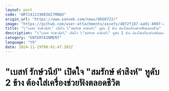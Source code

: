 ```yaml
---
layout: post
code: "ART2411190836I7MNQU"
origin_url: "https://www.sanook.com/news/9650722/"
image: "https://github.com/user-attachments/assets/4072f187-aa91-4007-a46f-f100c0474b02"
title: "\"เบสท์ รักษ์วนีย์\" เปิดใจ \"สมรักษ์ คำสิงห์\" หูดับ 2 ข้าง ต้องใส่เครื่องช่วยฟังตลอดชีวิต"
description: "\"เบสท์ รักษ์วนีย์\" เปิดใจ \"สมรักษ์ คำสิงห์\" หูดับ 2 ข้าง ต้องใส่เครื่องช่วยฟังตลอดชีวิต"
category: "ENTERTAINMENT"
language: "th"
date: 2024-11-19T08:41:47.202Z
---
```


# "เบสท์ รักษ์วนีย์" เปิดใจ "สมรักษ์ คำสิงห์" หูดับ 2 ข้าง ต้องใส่เครื่องช่วยฟังตลอดชีวิต
